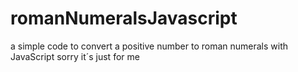 # romanNumeralsJavascript
a simple code to convert a positive number to roman numerals with JavaScript
sorry it´s just for me
